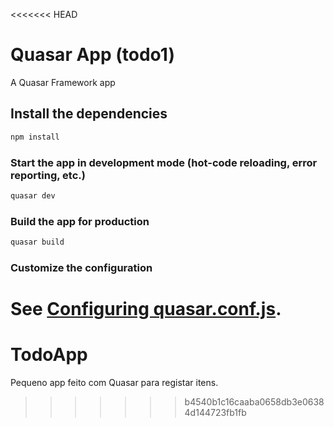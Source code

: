 <<<<<<< HEAD
# Quasar App (todo1)

A Quasar Framework app

## Install the dependencies
```bash
npm install
```

### Start the app in development mode (hot-code reloading, error reporting, etc.)
```bash
quasar dev
```


### Build the app for production
```bash
quasar build
```

### Customize the configuration
See [Configuring quasar.conf.js](https://v1.quasar.dev/quasar-cli/quasar-conf-js).
=======
# TodoApp
Pequeno app feito com Quasar para registar itens.
>>>>>>> b4540b1c16caaba0658db3e06384d144723fb1fb

